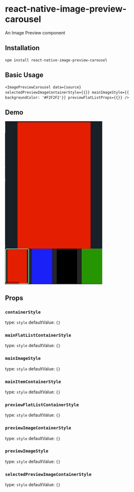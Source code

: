 # react-native-image-preview-carousel

An Image Preview component

## Installation

`npm install react-native-image-preview-carousel`

## Basic Usage

`<ImagePreviewCarousel data={source} selectedPreviewImageContainerStyle={{}} mainImageStyle={{ backgroundColor: '#F2F2F2'}} previewFlatListProps={{}} />`

## Demo

![](https://github.com/ayushnawani/react-native-image-preview-carousel/blob/master/example/demo.gif)

## Props

### `containerStyle`

type: `style`
defaultValue: `{}`

### `mainFlatListContainerStyle`

type: `style`
defaultValue: `{}`

### `mainImageStyle`

type: `style`
defaultValue: `{}`

### `mainItemContainerStyle`

type: `style`
defaultValue: `{}`

### `previewFlatListContainerStyle`

type: `style`
defaultValue: `{}`

### `previewImageContainerStyle`

type: `style`
defaultValue: `{}`

### `previewImageStyle`

type: `style`
defaultValue: `{}`

### `selectedPreviewImageContainerStyle`

type: `style`
defaultValue: `{}`
